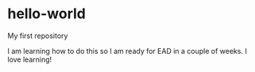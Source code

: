# hello-world
My first repository

I am learning how to do this so I am ready for EAD in a couple of weeks.
I love learning!
